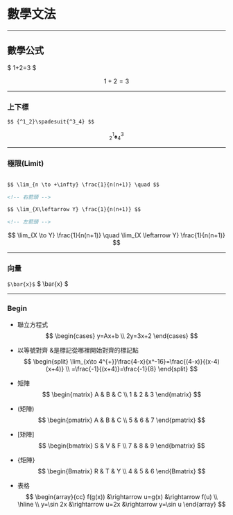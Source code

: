 # 數學文法

---

## 數學公式

$ 1+2=3 $
<!-- 小公式 -->

$$ 1+2=3 $$
<!-- 獨立公式 -->

---

### 上下標

```markdown
$$ {^1_2}\spadesuit{^3_4} $$ 
```

$$ {^1_2}\spadesuit{^3_4} $$

---

### 極限(Limit)

```markdown

$$ \lim_{n \to +\infty} \frac{1}{n(n+1)} \quad $$

<!-- 右箭頭 -->

$$ \lim_{X\leftarrow Y} \frac{1}{n(n+1)} $$ 

<!-- 左箭頭 -->

```

$$
\lim_{X \to Y} \frac{1}{n(n+1)} \quad
\lim_{X \leftarrow Y} \frac{1}{n(n+1)}
$$

---

### 向量

`$\bar{x}$`
$ \bar{x} $

---

### Begin

* 聯立方程式
$$
\begin{cases}
    y=Ax+b \\
    2y=3x+2
\end{cases}
$$

* 以等號對齊
&是標記從哪裡開始對齊的標記點
$$
\begin{split}
  \lim_{x\to 4^{+}}\frac{4-x}{x^-16}=\frac{(4-x)}{(x-4)(x+4)} \\
  =\frac{-1}{(x+4)}=\frac{-1}{8}
\end{split}
$$

* 矩陣
$$
\begin{matrix}
    A & B & C \\
    1 & 2 & 3
\end{matrix}
$$
* (矩陣)
$$
\begin{pmatrix}
    A & B & C \\
    5 & 6 & 7
\end{pmatrix}
$$
* [矩陣]
$$
\begin{bmatrix}
    S & V & F \\
    7 & 8 & 9
\end{bmatrix}
$$
* {矩陣}
$$
\begin{Bmatrix}
    R & T & Y \\
    4 & 5 & 6
\end{Bmatrix}
$$

* 表格
$$
\begin{array}{cc}
    f(g(x)) &\rightarrow u=g(x) &\rightarrow f(u) \\
    \hline \\
    y=\sin 2x &\rightarrow u=2x &\rightarrow y=\sin u
\end{array}
$$
